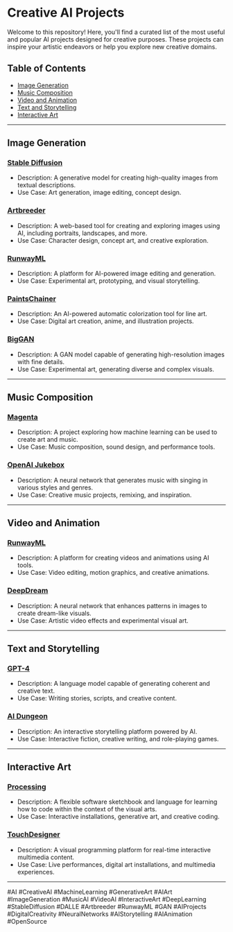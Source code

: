 # Creative AI Projects

Welcome to this repository! Here, you'll find a curated list of the most useful and popular AI projects designed for creative purposes. These projects can inspire your artistic endeavors or help you explore new creative domains.

## Table of Contents
- [Image Generation](#image-generation)
- [Music Composition](#music-composition)
- [Video and Animation](#video-and-animation)
- [Text and Storytelling](#text-and-storytelling)
- [Interactive Art](#interactive-art)

---

## Image Generation

### [Stable Diffusion](https://eb2x.short.gy/x7U4gC)
- Description: A generative model for creating high-quality images from textual descriptions.
- Use Case: Art generation, image editing, concept design.

### [Artbreeder](https://eb2x.short.gy/DQFAVm)
- Description: A web-based tool for creating and exploring images using AI, including portraits, landscapes, and more.
- Use Case: Character design, concept art, and creative exploration.

### [RunwayML](https://eb2x.short.gy/OXNc0K)
- Description: A platform for AI-powered image editing and generation.
- Use Case: Experimental art, prototyping, and visual storytelling.

### [PaintsChainer](https://eb2x.short.gy/WlpQDC)
- Description: An AI-powered automatic colorization tool for line art.
- Use Case: Digital art creation, anime, and illustration projects.

### [BigGAN](https://eb2x.short.gy/6uWhZ6)
- Description: A GAN model capable of generating high-resolution images with fine details.
- Use Case: Experimental art, generating diverse and complex visuals.

---

## Music Composition

### [Magenta](https://eb2x.short.gy/0B7zlO)
- Description: A project exploring how machine learning can be used to create art and music.
- Use Case: Music composition, sound design, and performance tools.

### [OpenAI Jukebox](https://eb2x.short.gy/wt2QWZ)
- Description: A neural network that generates music with singing in various styles and genres.
- Use Case: Creative music projects, remixing, and inspiration.

---

## Video and Animation

### [RunwayML](https://eb2x.short.gy/M8MvUk)
- Description: A platform for creating videos and animations using AI tools.
- Use Case: Video editing, motion graphics, and creative animations.

### [DeepDream](https://eb2x.short.gy/1du35a)
- Description: A neural network that enhances patterns in images to create dream-like visuals.
- Use Case: Artistic video effects and experimental visual art.

---

## Text and Storytelling

### [GPT-4](https://eb2x.short.gy/HuOphQ)
- Description: A language model capable of generating coherent and creative text.
- Use Case: Writing stories, scripts, and creative content.

### [AI Dungeon](https://eb2x.short.gy/6QDuEn)
- Description: An interactive storytelling platform powered by AI.
- Use Case: Interactive fiction, creative writing, and role-playing games.

---

## Interactive Art

### [Processing](https://eb2x.short.gy/RAl0cH)
- Description: A flexible software sketchbook and language for learning how to code within the context of the visual arts.
- Use Case: Interactive installations, generative art, and creative coding.

### [TouchDesigner](https://eb2x.short.gy/io9wOs)
- Description: A visual programming platform for real-time interactive multimedia content.
- Use Case: Live performances, digital art installations, and multimedia experiences.

---
#AI #CreativeAI #MachineLearning #GenerativeArt #AIArt #ImageGeneration #MusicAI #VideoAI #InteractiveArt #DeepLearning #StableDiffusion #DALLE #Artbreeder #RunwayML #GAN #AIProjects #DigitalCreativity #NeuralNetworks #AIStorytelling #AIAnimation #OpenSource

